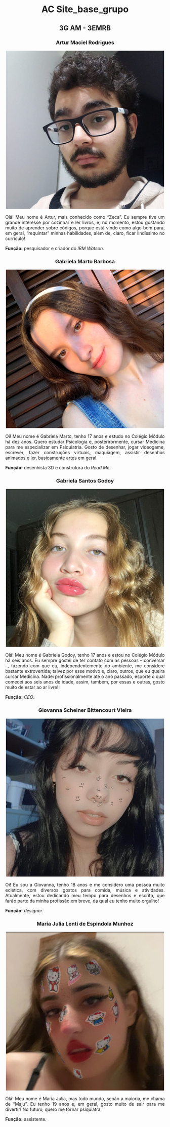 <h1> <td><p align=center> AC Site_base_grupo </h1>

<h2> <td><p align=center> 3G AM - 3EMRB </h2>

<h3> <td><p align=center> Artur Maciel Rodrigues </h3>

<td><p align=center> <img class="d-block mx-auto mb-4" src="MEDIA/imgs/AMR.jpeg" alt="Artur Maciel Rodrigues" width="500px" height="auto">

<td><p align=justify> Olá! Meu nome é Artur, mais conhecido como “Zeca”. Eu sempre tive um grande interesse por cozinhar e ler livros, e, no momento, estou gostando muito de aprender sobre códigos, porque está vindo como algo bom para, em geral, “requintar” minhas habilidades, além de, claro, ficar lindíssimo no currículo!

**Função:** pesquisador e criador do *IBM Watson*.

<h3> <td><p align=center> Gabriela Marto Barbosa </h3>

<td><p align=center> <img class="d-block mx-auto mb-4" src="MEDIA/imgs/GMB.jpg" alt="Gabriela Marto Barbosa" width="500px" height="auto">

<td><p align=justify> Oi! Meu nome é Gabriela Marto, tenho 17 anos e estudo no Colégio Módulo há dez anos. Quero estudar Psicologia e, posterirormente, cursar Medicina para me especializar em Psiquiatria. Gosto de desenhar, jogar videogame, escrever, fazer construções virtuais, maquiagem, assistir desenhos animados e ler, basicamente artes em geral.

**Função:** desenhista 3D e construtora do *Read Me*.

<h3> <td><p align=center> Gabriela Santos Godoy </h3>

<td><p align=center> <img class="d-block mx-auto mb-4" src="MEDIA/imgs/GSG.jpeg" alt="Gabriela Santos Godoy" width="500px" height="auto">

<td><p align=justify> Olá! Meu nome é Gabriela Godoy, tenho 17 anos e estou no Colégio Módulo há seis anos. Eu sempre gostei de ter contato com as pessoas – conversar –, fazendo com que eu, independentemente do ambiente, me considere bastante extrovertida; talvez por esse motivo e, claro, outros, que eu queira cursar Medicina. Nadei profissionalmente até o ano passado, esporte o qual comecei aos seis anos de idade, assim, também, por essas e outras, gosto muito de estar ao ar livre!!

**Função:** *CEO*.

<h3> <td><p align=center> Giovanna Scheiner Bittencourt Vieira </h3>

<td><p align=center> <img class="d-block mx-auto mb-4" src="MEDIA/imgs/GSBV.jpeg" alt="Giovanna Scheiner Bittencourt Vieira" width="500px" height="auto">

<td><p align=justify> Oi! Eu sou a Giovanna, tenho 18 anos e me considero uma pessoa muito eclética, com diversos gostos para comida, música e atividades. Atualmente, estou dedicando meu tempo para desenhos e escrita, que farão parte da minha profissão em breve, da qual eu tenho muito orgulho!

**Função:** *designer*.

<h3> <td><p align=center> Maria Julia Lenti de Espindola Munhoz </h3>

<td><p align=center> <img class="d-block mx-auto mb-4" src="MEDIA/imgs/MJLDEM.jpeg" alt="Maria Julia Lenti de Espindola Munhoz" width="500px" height="auto">

<td><p align=justify> Olá! Meu nome é Maria Julia, mas todo mundo, senão a maioria, me chama de “Maju”. Eu tenho 19 anos e, em geral, gosto muito de sair para me divertir! No futuro, quero me tornar psiquiatra.

**Função:** assistente.
